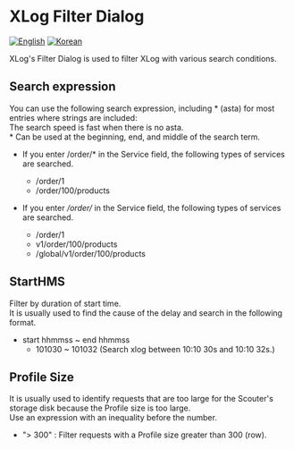 # XLog Filter Dialog
[![English](https://img.shields.io/badge/language-English-orange.svg)](XLog-Filter.md) [![Korean](https://img.shields.io/badge/language-Korean-blue.svg)](XLog-Filter_kr.md)

XLog's Filter Dialog is used to filter XLog with various search conditions.   

## Search expression
You can use the following search expression, including * (asta) for most entries where strings are included:  
The search speed is fast when there is no asta.  
\* Can be used at the beginning, end, and middle of the search term.  

* If you enter /order/* in the Service field, the following types of services are searched.
  * /order/1<GET>
  * /order/100/products<POST>

* If you enter */order/* in the Service field, the following types of services are searched.
  * /order/1<GET>
  * v1/order/100/products<POST>
  * /global/v1/order/100/products<POST>
 
## StartHMS
Filter by duration of start time.  
It is usually used to find the cause of the delay and search in the following format.  
* start hhmmss ~ end hhmmss
  * 101030 ~ 101032 (Search xlog between 10:10 30s and 10:10 32s.)   

## Profile Size
It is usually used to identify requests that are too large for the Scouter's storage disk because the Profile size is too large.  
Use an expression with an inequality before the number.
* "> 300" : Filter requests with a Profile size greater than 300 (row).  
